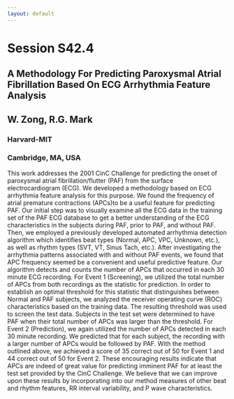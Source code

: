 ```yaml
---
layout: default
---
```


# Session S42.4

## A Methodology For Predicting Paroxysmal Atrial Fibrillation Based On ECG Arrhythmia Feature Analysis
## W. Zong, R.G. Mark

### Harvard-MIT
### Cambridge, MA, USA

This work addresses the 2001 CinC Challenge for predicting the onset
of paroxysmal atrial fibrillation/flutter (PAF) from the surface
electrocardiogram (ECG). We developed a methodology based on ECG
arrhythmia feature analysis for this purpose. We found the frequency
of atrial premature contractions (APCs)to be a useful feature for
predicting PAF. Our initial step was to visually examine all the ECG
data in the training set of the PAF ECG database to get a better
understanding of the ECG characteristics in the subjects during PAF,
prior to PAF, and without PAF. Then, we employed a previously
developed automated arrhythmia detection algorithm which identifies
beat types (Normal, APC, VPC, Unknown, etc.), as well as rhythm types
(SVT, VT, Sinus Tach, etc.). After investigating the arrhythmia
patterns associated with and without PAF events, we found that APC
frequency seemed be a convenient and useful predictive feature. Our
algorithm detects and counts the number of APCs that occurred in each
30 minute ECG recording. For Event 1 (Screening), we utilized the
total number of APCs from both recordings as the statistic for
prediction. In order to establish an optimal threshold for this
statistic that distinguishes between Normal and PAF subjects, we
analyzed the receiver operating curve (ROC) characteristics based on
the training data. The resulting threshold was used to screen the test
data. Subjects in the test set were determined to have PAF when their
total number of APCs was larger than the threshold. For Event 2
(Prediction), we again utilized the number of APCs detected in each 30
minute recording. We predicted that for each subject, the recording
with a larger number of APCs would be followed by PAF. With the method
outlined above, we achieved a score of 35 correct out of 50 for Event
1 and 44 correct out of 50 for Event 2. These encouraging results
indicate that APCs are indeed of great value for predicting imminent
PAF for at least the test set provided by the CinC Challenge. We
believe that we can improve upon these results by incorporating into
our method measures of other beat and rhythm features, RR interval
variability, and P wave characteristics.
